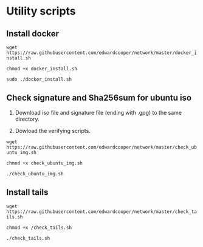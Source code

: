 # Utility scripts 


## Install docker

`wget https://raw.githubusercontent.com/edwardcooper/network/master/docker_install.sh`

`chmod +x docker_install.sh`

`sudo ./docker_install.sh`

## Check signature and Sha256sum for ubuntu iso 

1. Download iso file and signature file (ending with .gpg) to the same directory. 

2. Dowload the verifying scripts. 

`wget https://raw.githubusercontent.com/edwardcooper/network/master/check_ubuntu_img.sh`

`chmod +x check_ubuntu_img.sh`

`./check_ubuntu_img.sh`


## Install tails 

`wget https://raw.githubusercontent.com/edwardcooper/network/master/check_tails.sh`

`chmod +x /check_tails.sh`

`./check_tails.sh`
